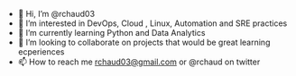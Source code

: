 - 👋 Hi, I’m @rchaud03
- 👀 I’m interested in DevOps, Cloud , Linux, Automation and SRE practices
- 🌱 I’m currently learning Python and Data Analytics
- 💞️ I’m looking to collaborate on projects that would be great learning ecperiences
- 📫 How to reach me rchaud03@gmail.com or @rchaud on twitter

<!---
rchaud03/rchaud03 is a ✨ special ✨ repository because its `README.md` (this file) appears on your GitHub profile.
You can click the Preview link to take a look at your changes.
--->
